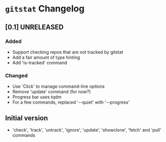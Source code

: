 # `gitstat` Changelog

## [0.1] UNRELEASED

### Added

* Support checking repos that are not tracked by gitstat
* Add a fair amount of type hinting
* Add 'is-tracked' command

### Changed

* Use 'Click' to manage command-line options
* Remove 'update' command (for now?)
* Progress bar uses tqdm
* For a few commands, replaced '--quiet' with '--progress'


## Initial version

* 'check', 'track', 'untrack', 'ignore', 'update', 'showclone', 'fetch' and 'pull' commands
